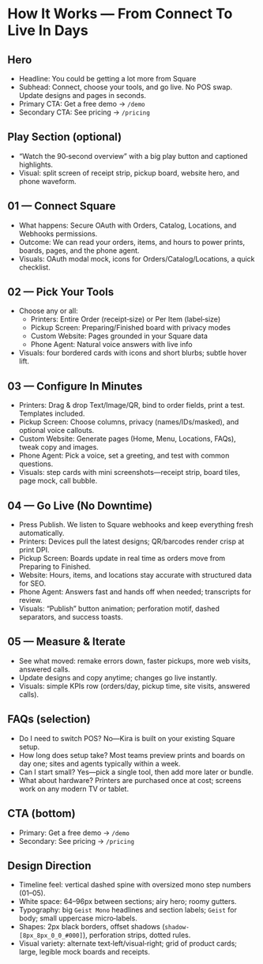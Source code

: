 # How It Works — From Connect To Live In Days

## Hero
- Headline: You could be getting a lot more from Square
- Subhead: Connect, choose your tools, and go live. No POS swap. Update designs and pages in seconds.
- Primary CTA: Get a free demo → `/demo`
- Secondary CTA: See pricing → `/pricing`

## Play Section (optional)
- “Watch the 90‑second overview” with a big play button and captioned highlights.
- Visual: split screen of receipt strip, pickup board, website hero, and phone waveform.

## 01 — Connect Square
- What happens: Secure OAuth with Orders, Catalog, Locations, and Webhooks permissions.
- Outcome: We can read your orders, items, and hours to power prints, boards, pages, and the phone agent.
- Visuals: OAuth modal mock, icons for Orders/Catalog/Locations, a quick checklist.

## 02 — Pick Your Tools
- Choose any or all:
  - Printers: Entire Order (receipt‑size) or Per Item (label‑size)
  - Pickup Screen: Preparing/Finished board with privacy modes
  - Custom Website: Pages grounded in your Square data
  - Phone Agent: Natural voice answers with live info
- Visuals: four bordered cards with icons and short blurbs; subtle hover lift.

## 03 — Configure In Minutes
- Printers: Drag & drop Text/Image/QR, bind to order fields, print a test. Templates included.
- Pickup Screen: Choose columns, privacy (names/IDs/masked), and optional voice callouts.
- Custom Website: Generate pages (Home, Menu, Locations, FAQs), tweak copy and images.
- Phone Agent: Pick a voice, set a greeting, and test with common questions.
- Visuals: step cards with mini screenshots—receipt strip, board tiles, page mock, call bubble.

## 04 — Go Live (No Downtime)
- Press Publish. We listen to Square webhooks and keep everything fresh automatically.
- Printers: Devices pull the latest designs; QR/barcodes render crisp at print DPI.
- Pickup Screen: Boards update in real time as orders move from Preparing to Finished.
- Website: Hours, items, and locations stay accurate with structured data for SEO.
- Phone Agent: Answers fast and hands off when needed; transcripts for review.
- Visuals: “Publish” button animation; perforation motif, dashed separators, and success toasts.

## 05 — Measure & Iterate
- See what moved: remake errors down, faster pickups, more web visits, answered calls.
- Update designs and copy anytime; changes go live instantly.
- Visuals: simple KPIs row (orders/day, pickup time, site visits, answered calls).

## FAQs (selection)
- Do I need to switch POS? No—Kira is built on your existing Square setup.
- How long does setup take? Most teams preview prints and boards on day one; sites and agents typically within a week.
- Can I start small? Yes—pick a single tool, then add more later or bundle.
- What about hardware? Printers are purchased once at cost; screens work on any modern TV or tablet.

## CTA (bottom)
- Primary: Get a free demo → `/demo`
- Secondary: See pricing → `/pricing`

## Design Direction
- Timeline feel: vertical dashed spine with oversized mono step numbers (01–05).
- White space: 64–96px between sections; airy hero; roomy gutters.
- Typography: big `Geist Mono` headlines and section labels; `Geist` for body; small uppercase micro‑labels.
- Shapes: 2px black borders, offset shadows (`shadow-[8px_8px_0_0_#000]`), perforation strips, dotted rules.
- Visual variety: alternate text‑left/visual‑right; grid of product cards; large, legible mock boards and receipts.

